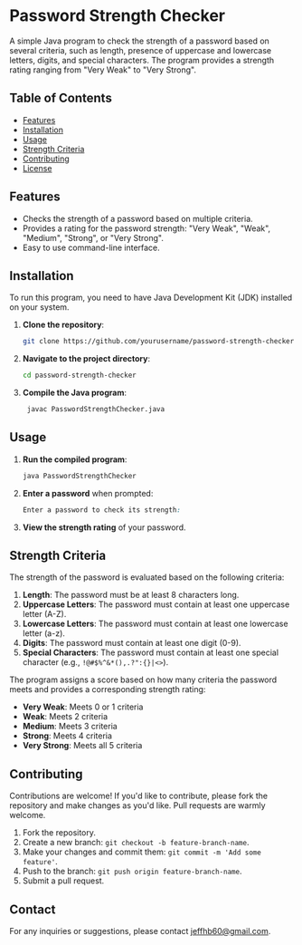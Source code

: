 # Password Strength Checker

A simple Java program to check the strength of a password based on several criteria, such as length, presence of uppercase and lowercase letters, digits, and special characters. The program provides a strength rating ranging from "Very Weak" to "Very Strong".

## Table of Contents

- [Features](#features)
- [Installation](#installation)
- [Usage](#usage)
- [Strength Criteria](#strength-criteria)
- [Contributing](#contributing)
- [License](#license)

## Features
- Checks the strength of a password based on multiple criteria.
- Provides a rating for the password strength: "Very Weak", "Weak", "Medium", "Strong", or "Very Strong".
- Easy to use command-line interface.
  
## Installation
To run this program, you need to have Java Development Kit (JDK) installed on your system.

1. **Clone the repository**:
   ```bash
   git clone https://github.com/yourusername/password-strength-checker.git
2. **Navigate to the project directory**:
   ```bash
   cd password-strength-checker
3. **Compile the Java program**:
   ```bash
    javac PasswordStrengthChecker.java
## Usage
1. **Run the compiled program**:
   ```bash
   java PasswordStrengthChecker
2. **Enter a password** when prompted:
    ```css
    Enter a password to check its strength:
3. **View the strength rating** of your password.

## Strength Criteria
The strength of the password is evaluated based on the following criteria:
1. **Length**: The password must be at least 8 characters long.
2. **Uppercase Letters**: The password must contain at least one uppercase letter (A-Z).
3. **Lowercase Letters**: The password must contain at least one lowercase letter (a-z).
4. **Digits**: The password must contain at least one digit (0-9).
5. **Special Characters**: The password must contain at least one special character (e.g., `!@#$%^&*(),.?":{}|<>`).

The program assigns a score based on how many criteria the password meets and provides a corresponding strength rating:
* **Very Weak**: Meets 0 or 1 criteria
* **Weak**: Meets 2 criteria
* **Medium**: Meets 3 criteria
* **Strong**: Meets 4 criteria
* **Very Strong**: Meets all 5 criteria

## Contributing
Contributions are welcome! If you'd like to contribute, please fork the repository and make changes as you'd like. Pull requests are warmly welcome.
1. Fork the repository.
2. Create a new branch: `git checkout -b feature-branch-name`.
3. Make your changes and commit them: `git commit -m 'Add some feature'`.
4. Push to the branch: `git push origin feature-branch-name`.
5. Submit a pull request.
   
## Contact
For any inquiries or suggestions, please contact jeffhb60@gmail.com.  

